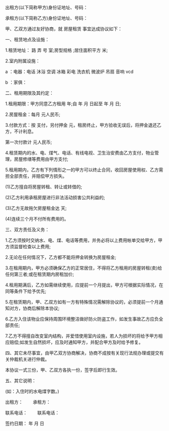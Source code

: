 
 


出租方(以下简称甲方)身份证地址、号码：


承租方(以下简称乙方)身份证地址、号码：


甲、乙双方通过友好协商，就
房屋租赁
事宜达成协议如下：


一、租赁地点及设施：


1.租赁地址： 路 弄 号 室;房型规格 ;居住面积平方 米;


2.室内附属设施：


a ：电器：电话 沐浴 空调 冰箱 彩电 洗衣机 微波炉 吊扇 音响 vcd


b ：家俱：


二、租用期限及其约定：


1.租用期限：甲方同意乙方租用 年;自 年 月 日起至 年 月 日;


2.房屋租金：每月 元人民币;


3.付款方式：按 支付，另付押金 元，租房终止，甲方验收无误后，将押金退还乙方，不计利息。


第一次付款计 元人民币;


4.租赁期内的水、电、煤气、电话、有线电视、卫生治安费由乙方支付，物业管理，房屋修缮等费用由甲方支付;


5.租用期内，乙方有下列情形之一的甲方可以终止合同，收回房屋使用权、乙方需担全部责任，并赔偿甲方损失。


(1)乙方擅自将房屋转租、转让或转借的;


(2)乙方利用承租房屋进行非法活动损害公共利益的;


(3)乙方无故拖欠房屋租金达 天;


(4)连续三个月不付所有费用的。


三、双方责任及义务：


1.乙方须按时交纳水、电、煤、电话等费用，并务必将以上费用帐单交给甲方，甲方须监督检查以上费用;


2.无论在任何情况下，乙方都不能将押金转换为房屋租金;


3.在租用期内，甲方必须确保乙方的正常居住，不得将乙方租用的房屋转租(卖)给任何第三者;或在租赁期内房租加价;


4.租用期满后，乙方如需继续使用，应提前一个月提出，甲方可根据实际情况，在同等条件下给予优先;


5.在租赁期内，甲、乙双方如有一方有特殊情况需解除协议的，必须提前一个月通知对方，协商后解除本协议;


6.乙方入住该物业应保持周围环境整洁做好防火防盗工作，如发生事故乙方应负全部责任;


7.乙方不得擅自改变室内结构，并爱惜使用室内设施，若人为损坏的将给予甲方相应赔偿;如发生自然损坏，应及时通知甲方，并配合甲方及时给予修复。


四、其它未尽事宜，由甲乙双方协商解决，协商不成按有关现行法规办理或提交有关仲裁机关进行仲裁。


本协议一式三份，甲、乙双方各执一份，签字后即行生效。


五、其它说明：


(如：入住时的水电煤字数。)


出租方：　　 承租方：


联系电话：　　 联系电话：


签约日期： 年 月 日
 


 

 
 
 
 
 
  


  
 

  


  


  
 
 
 
 


